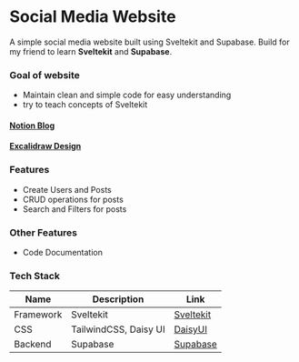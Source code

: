 # Social Media Website

A simple social media website built using Sveltekit and Supabase.
Build for my friend to learn **Sveltekit** and **Supabase**.

### Goal of website

- Maintain clean and simple code for easy understanding
- try to teach concepts of Sveltekit

#### [Notion Blog](https://bhide-dev.notion.site/Social-Media-Application-using-Svelte-92be9745f7b14bb1a3e514c9497a12fe?pvs=74)

#### [Excalidraw Design](https://excalidraw.com/#json=_ZOPH0eE6ul5EoYyOfS59,0Zeh0XcwvncowgUPk8zlsQ)

### Features

- Create Users and Posts
- CRUD operations for posts
- Search and Filters for posts

### Other Features

- Code Documentation

### Tech Stack

| Name      | Description           | Link                             |
| --------- | --------------------- | -------------------------------- |
| Framework | Sveltekit             | [Sveltekit](https://svelte.dev)  |
| CSS       | TailwindCSS, Daisy UI | [DaisyUI](https://daisyui.com)   |
| Backend   | Supabase              | [Supabase](https://supabase.com) |
